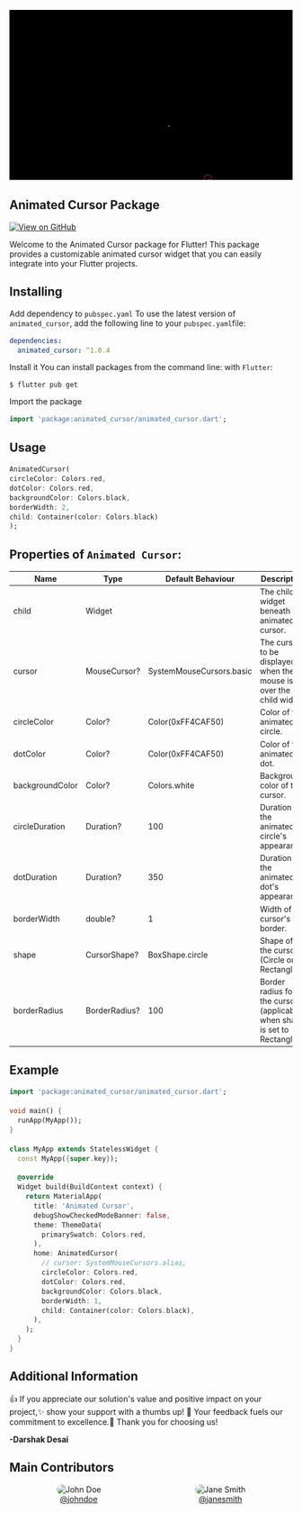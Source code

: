 ![Alt Text](https://github.com/DarshakDesai199/animated_cursor/blob/main/screenRecoding/Screen%20Recording%202024-02-06%20at%202.12.16%20PM.gif)

## Animated Cursor Package

[![View on GitHub](https://github.com/SimformSolutionsPvtLtd/flutter_showcaseview/workflows/Build/badge.svg?branch=master)](https://github.com/DarshakDesai199/animated_cursor)

Welcome to the Animated Cursor package for Flutter! This package provides a customizable animated cursor widget that you can easily integrate into your Flutter projects.

## Installing

Add dependency to ```pubspec.yaml```
To use the latest version of `animated_cursor`, add the following line to your `pubspec.yaml`file:

```yaml
dependencies:
  animated_cursor: ^1.0.4
```

Install it
You can install packages from the command line:
with ```Flutter```:

```shell    
$ flutter pub get
```

Import the package

```dart
import 'package:animated_cursor/animated_cursor.dart';
```

## Usage

```dart
AnimatedCursor(
circleColor: Colors.red,
dotColor: Colors.red,
backgroundColor: Colors.black,
borderWidth: 2,
child: Container(color: Colors.black)
);
```

## Properties of ```Animated Cursor```:

| Name            | Type          | Default Behaviour        | Description                                                               |
|-----------------|---------------|--------------------------|---------------------------------------------------------------------------|
| child           | Widget        |                          | The child widget beneath the animated cursor.                             |
| cursor          | MouseCursor?  | SystemMouseCursors.basic | The cursor to be displayed when the mouse is over the child widget        |
| circleColor     | Color?        | Color(0xFF4CAF50)        | Color of the animated circle.                                             |
| dotColor        | Color?        | Color(0xFF4CAF50)        | Color of the animated dot.                                                |
| backgroundColor | Color?        | Colors.white             | Background color of the cursor.                                           |
| circleDuration  | Duration?     | 100                      | Duration of the animated circle's appearance.                             |
| dotDuration     | Duration?     | 350                      | Duration of the animated dot's appearance.                                |
| borderWidth     | double?       | 1                        | Width of the cursor's border.                                             |
| shape           | CursorShape?  | BoxShape.circle          | Shape of the cursor (Circle or Rectangle).                                |
| borderRadius    | BorderRadius? | 100                      | Border radius for the cursor (applicable when shape is set to Rectangle). |

## Example

```dart
import 'package:animated_cursor/animated_cursor.dart';

void main() {
  runApp(MyApp());
}

class MyApp extends StatelessWidget {
  const MyApp({super.key});

  @override
  Widget build(BuildContext context) {
    return MaterialApp(
      title: 'Animated Cursor',
      debugShowCheckedModeBanner: false,
      theme: ThemeData(
        primarySwatch: Colors.red,
      ),
      home: AnimatedCursor(
        // cursor: SystemMouseCursors.alias,
        circleColor: Colors.red,
        dotColor: Colors.red,
        backgroundColor: Colors.black,
        borderWidth: 1,
        child: Container(color: Colors.black),
      ),
    );
  }
}
```
## Additional Information
👍 If you appreciate our solution's value and positive impact on your project,✨ show your support with a thumbs up! 🌟 Your feedback fuels our commitment to excellence.💫 Thank you for choosing us!

**-Darshak Desai**

## Main Contributors

<div style="display: flex; justify-content: space-around;">
  <div style="text-align: center;">
    <img src="[https://example.com/johndoe.jpg](https://blogger.googleusercontent.com/img/a/AVvXsEi4zbsikebIaYJUW5esbB4Co9gd2p91-EVENGDSutmgwaPqo-C9ES9R0oYSJqXg9iedKKUjJtH1ev98yX-M8-K0dmZD-qZj4y0Km_CV8-Knzhh8oidU2J067cRUBkANhs1zD9ntUhukTt4FcyVErltRdlQkvFYjrzAdhl-J3AQEnHTHqd7nw2ykkElVx8lS)" alt="John Doe" style="width: 100px; border-radius: 50px;">
    <br>
    <a href="https://github.com/johndoe">@johndoe</a>
  </div>
  <div style="text-align: center;">
    <img src="[https://example.com/janesmith.jpg](https://blogger.googleusercontent.com/img/a/AVvXsEi4zbsikebIaYJUW5esbB4Co9gd2p91-EVENGDSutmgwaPqo-C9ES9R0oYSJqXg9iedKKUjJtH1ev98yX-M8-K0dmZD-qZj4y0Km_CV8-Knzhh8oidU2J067cRUBkANhs1zD9ntUhukTt4FcyVErltRdlQkvFYjrzAdhl-J3AQEnHTHqd7nw2ykkElVx8lS)" alt="Jane Smith" style="width: 100px; border-radius: 50px;">
    <br>
    <a href="https://github.com/janesmith">@janesmith</a>
  </div>
</div>
